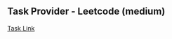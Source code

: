 ## Task Provider - Leetcode (medium)

[Task Link](https://leetcode.com/problems/department-highest-salary/description/)
